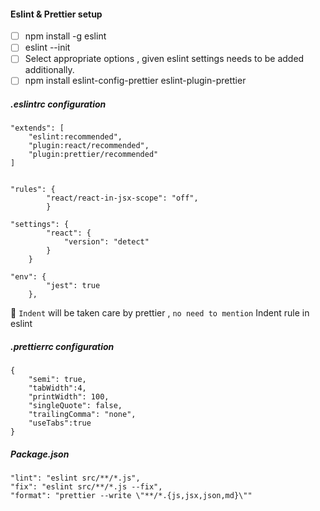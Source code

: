 #### Eslint & Prettier setup

-   [ ] npm install -g eslint
-   [ ] eslint --init
-   [ ] Select appropriate options , given eslint settings needs to be added additionally.
-   [ ] npm install eslint-config-prettier eslint-plugin-prettier

##### .eslintrc configuration
```
"extends": [
    "eslint:recommended",
    "plugin:react/recommended",
    "plugin:prettier/recommended"
]


"rules": {
		"react/react-in-jsx-scope": "off",
        }

"settings": {
		"react": {
			"version": "detect"
		}
	}

"env": {
		"jest": true
	},    
```
 📝 `Indent` will be taken care by prettier , `no need to mention` Indent rule in eslint



##### .prettierrc configuration 
```
{   
    "semi": true,
    "tabWidth":4,
    "printWidth": 100,
    "singleQuote": false,
    "trailingComma": "none",
    "useTabs":true
}
```


##### Package.json

```
"lint": "eslint src/**/*.js",
"fix": "eslint src/**/*.js --fix",
"format": "prettier --write \"**/*.{js,jsx,json,md}\""  
```
